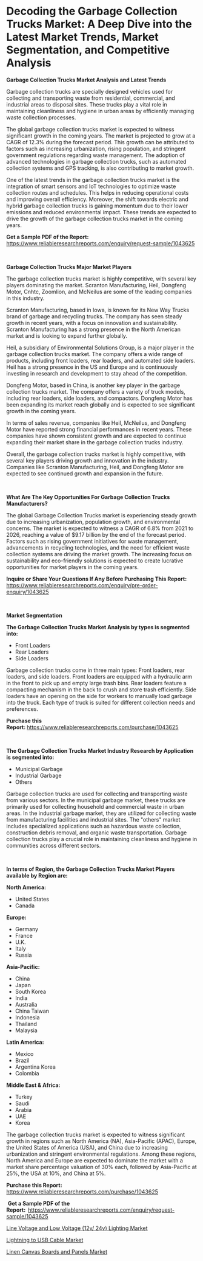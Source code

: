 <p><h1>Decoding the Garbage Collection Trucks Market: A Deep Dive into the Latest Market Trends, Market Segmentation, and Competitive Analysis</h1></p><p><strong>Garbage Collection Trucks Market Analysis and Latest Trends</strong></p>
<p><p>Garbage collection trucks are specially designed vehicles used for collecting and transporting waste from residential, commercial, and industrial areas to disposal sites. These trucks play a vital role in maintaining cleanliness and hygiene in urban areas by efficiently managing waste collection processes.</p><p>The global garbage collection trucks market is expected to witness significant growth in the coming years. The market is projected to grow at a CAGR of 12.3% during the forecast period. This growth can be attributed to factors such as increasing urbanization, rising population, and stringent government regulations regarding waste management. The adoption of advanced technologies in garbage collection trucks, such as automated collection systems and GPS tracking, is also contributing to market growth.</p><p>One of the latest trends in the garbage collection trucks market is the integration of smart sensors and IoT technologies to optimize waste collection routes and schedules. This helps in reducing operational costs and improving overall efficiency. Moreover, the shift towards electric and hybrid garbage collection trucks is gaining momentum due to their lower emissions and reduced environmental impact. These trends are expected to drive the growth of the garbage collection trucks market in the coming years.</p></p>
<p><strong>Get a Sample PDF of the Report:&nbsp;</strong> <a href="https://www.reliableresearchreports.com/enquiry/request-sample/1043625">https://www.reliableresearchreports.com/enquiry/request-sample/1043625</a></p>
<p>&nbsp;</p>
<p><strong>Garbage Collection Trucks Major Market Players</strong></p>
<p><p>The garbage collection trucks market is highly competitive, with several key players dominating the market. Scranton Manufacturing, Heil, Dongfeng Motor, Cnhtc, Zoomlion, and McNeilus are some of the leading companies in this industry.</p><p>Scranton Manufacturing, based in Iowa, is known for its New Way Trucks brand of garbage and recycling trucks. The company has seen steady growth in recent years, with a focus on innovation and sustainability. Scranton Manufacturing has a strong presence in the North American market and is looking to expand further globally.</p><p>Heil, a subsidiary of Environmental Solutions Group, is a major player in the garbage collection trucks market. The company offers a wide range of products, including front loaders, rear loaders, and automated side loaders. Heil has a strong presence in the US and Europe and is continuously investing in research and development to stay ahead of the competition.</p><p>Dongfeng Motor, based in China, is another key player in the garbage collection trucks market. The company offers a variety of truck models, including rear loaders, side loaders, and compactors. Dongfeng Motor has been expanding its market reach globally and is expected to see significant growth in the coming years.</p><p>In terms of sales revenue, companies like Heil, McNeilus, and Dongfeng Motor have reported strong financial performances in recent years. These companies have shown consistent growth and are expected to continue expanding their market share in the garbage collection trucks industry.</p><p>Overall, the garbage collection trucks market is highly competitive, with several key players driving growth and innovation in the industry. Companies like Scranton Manufacturing, Heil, and Dongfeng Motor are expected to see continued growth and expansion in the future.</p></p>
<p>&nbsp;</p>
<p><strong>What Are The Key Opportunities For Garbage Collection Trucks Manufacturers?</strong></p>
<p><p>The global Garbage Collection Trucks market is experiencing steady growth due to increasing urbanization, population growth, and environmental concerns. The market is expected to witness a CAGR of 6.8% from 2021 to 2026, reaching a value of $9.17 billion by the end of the forecast period. Factors such as rising government initiatives for waste management, advancements in recycling technologies, and the need for efficient waste collection systems are driving the market growth. The increasing focus on sustainability and eco-friendly solutions is expected to create lucrative opportunities for market players in the coming years.</p></p>
<p><strong>Inquire or Share Your Questions If Any Before Purchasing This Report:</strong> <a href="https://www.reliableresearchreports.com/enquiry/pre-order-enquiry/1043625">https://www.reliableresearchreports.com/enquiry/pre-order-enquiry/1043625</a></p>
<p>&nbsp;</p>
<p><strong>Market Segmentation</strong></p>
<p><strong>The Garbage Collection Trucks Market Analysis by types is segmented into:</strong></p>
<p><ul><li>Front Loaders</li><li>Rear Loaders</li><li>Side Loaders</li></ul></p>
<p><p>Garbage collection trucks come in three main types: Front loaders, rear loaders, and side loaders. Front loaders are equipped with a hydraulic arm in the front to pick up and empty large trash bins. Rear loaders feature a compacting mechanism in the back to crush and store trash efficiently. Side loaders have an opening on the side for workers to manually load garbage into the truck. Each type of truck is suited for different collection needs and preferences.</p></p>
<p><strong>Purchase this Report:&nbsp;</strong><a href="https://www.reliableresearchreports.com/purchase/1043625">https://www.reliableresearchreports.com/purchase/1043625</a></p>
<p>&nbsp;</p>
<p><strong>The Garbage Collection Trucks Market Industry Research by Application is segmented into:</strong></p>
<p><ul><li>Municipal Garbage</li><li>Industrial Garbage</li><li>Others</li></ul></p>
<p><p>Garbage collection trucks are used for collecting and transporting waste from various sectors. In the municipal garbage market, these trucks are primarily used for collecting household and commercial waste in urban areas. In the industrial garbage market, they are utilized for collecting waste from manufacturing facilities and industrial sites. The "others" market includes specialized applications such as hazardous waste collection, construction debris removal, and organic waste transportation. Garbage collection trucks play a crucial role in maintaining cleanliness and hygiene in communities across different sectors.</p></p>
<p>&nbsp;</p>
<p><strong>In terms of Region, the Garbage Collection Trucks Market Players available by Region are:</strong></p>
<p>
    <p> <strong> North America: </strong>
        <ul>
            <li>United States</li>
            <li>Canada</li>
        </ul>
        </p> 
    <p> <strong> Europe: </strong>
        <ul>
            <li>Germany</li>
            <li>France</li>
            <li>U.K.</li>
            <li>Italy</li>
            <li>Russia</li>
        </ul>
        </p> 
    <p> <strong> Asia-Pacific: </strong>
        <ul>
            <li>China</li>
            <li>Japan</li>
            <li>South Korea</li>
            <li>India</li>
            <li>Australia</li>
            <li>China Taiwan</li>
            <li>Indonesia</li>
            <li>Thailand</li>
            <li>Malaysia</li>
        </ul>
        </p> 
    <p> <strong> Latin America: </strong>
        <ul>
            <li>Mexico</li>
            <li>Brazil</li>
            <li>Argentina Korea</li>
            <li>Colombia</li>
        </ul>
        </p> 
    <p> <strong> Middle East & Africa: </strong>
        <ul>
            <li>Turkey</li>
            <li>Saudi</li>
            <li>Arabia</li>
            <li>UAE</li>
            <li>Korea</li>
        </ul>
    </p>
    </p>
<p><p>The garbage collection trucks market is expected to witness significant growth in regions such as North America (NA), Asia-Pacific (APAC), Europe, the United States of America (USA), and China due to increasing urbanization and stringent environmental regulations. Among these regions, North America and Europe are expected to dominate the market with a market share percentage valuation of 30% each, followed by Asia-Pacific at 25%, the USA at 10%, and China at 5%.</p></p>
<p><strong>Purchase this Report: </strong><a href="https://www.reliableresearchreports.com/purchase/1043625">https://www.reliableresearchreports.com/purchase/1043625</a></p>
<p>&nbsp;<strong>Get a Sample PDF of the Report:&nbsp;&nbsp;</strong><a href="https://www.reliableresearchreports.com/enquiry/request-sample/1043625">https://www.reliableresearchreports.com/enquiry/request-sample/1043625</a></p>
<p><strong></strong></p>
<p><p><a href="https://view.publitas.com/reportprime-1/line-voltage-and-low-voltage-12v-24v-lighting-market-research-report-unlocks-analysis-on-the-market-financial-status-market-size-and-market-revenue-upto-2030/">Line Voltage and Low Voltage (12v/ 24v) Lighting Market</a></p><p><a href="https://view.publitas.com/reportprime-1/lightning-to-usb-cable-market-research-report-provides-thorough-industry-overview-which-offers-an-in-depth-analysis-of-product-trends-and-new-market-divisions/">Lightning to USB Cable Market</a></p><p><a href="https://view.publitas.com/reportprime-1/linen-canvas-boards-and-panels-market-size-2023-2030-global-industrial-analysis-key-geographical-regions-market-share-top-key-players-product-types-and-forecast-research-report/">Linen Canvas Boards and Panels Market</a></p></p>
